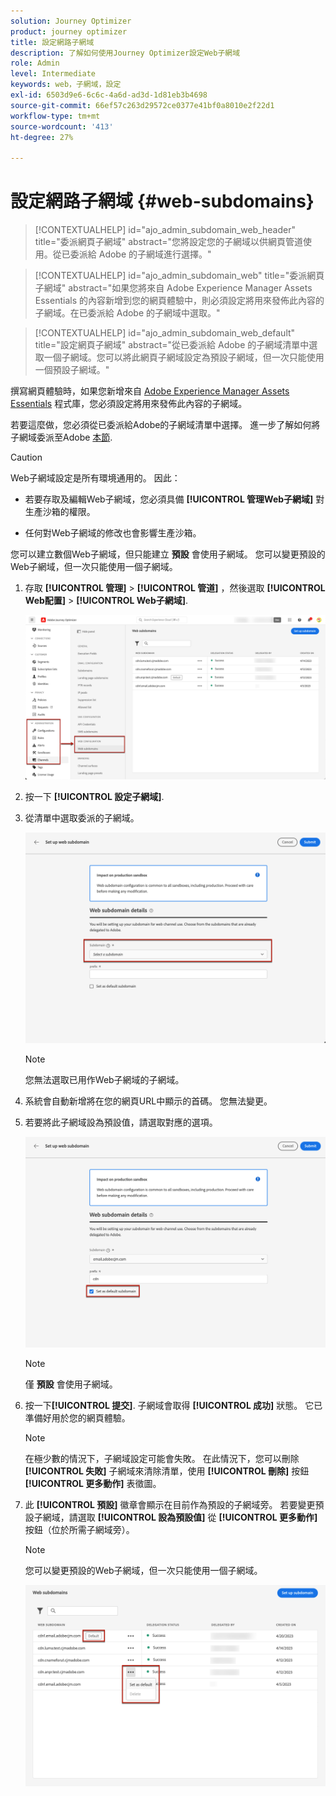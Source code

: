 ```yaml
---
solution: Journey Optimizer
product: journey optimizer
title: 設定網路子網域
description: 了解如何使用Journey Optimizer設定Web子網域
role: Admin
level: Intermediate
keywords: web，子網域，設定
exl-id: 6503d9e6-6c6c-4a6d-ad3d-1d81eb3b4698
source-git-commit: 66ef57c263d29572ce0377e41bf0a8010e2f22d1
workflow-type: tm+mt
source-wordcount: '413'
ht-degree: 27%

---
```


# 設定網路子網域 {#web-subdomains}

>[!CONTEXTUALHELP]
>id="ajo_admin_subdomain_web_header"
>title="委派網頁子網域"
>abstract="您將設定您的子網域以供網頁管道使用。從已委派給 Adobe 的子網域進行選擇。"

>[!CONTEXTUALHELP]
>id="ajo_admin_subdomain_web"
>title="委派網頁子網域"
>abstract="如果您將來自 Adobe Experience Manager Assets Essentials 的內容新增到您的網頁體驗中，則必須設定將用來發佈此內容的子網域。在已委派給 Adobe 的子網域中選取。"

>[!CONTEXTUALHELP]
>id="ajo_admin_subdomain_web_default"
>title="設定網頁子網域"
>abstract="從已委派給 Adobe 的子網域清單中選取一個子網域。您可以將此網頁子網域設定為預設子網域，但一次只能使用一個預設子網域。"

撰寫網頁體驗時，如果您新增來自 [Adobe Experience Manager Assets Essentials](../email/assets-essentials.md) 程式庫，您必須設定將用來發佈此內容的子網域。

若要這麼做，您必須從已委派給Adobe的子網域清單中選擇。 進一步了解如何將子網域委派至Adobe [本節](../configuration/delegate-subdomain.md).

>[!CAUTION]
>
>Web子網域設定是所有環境通用的。 因此：
>
>* 若要存取及編輯Web子網域，您必須具備 **[!UICONTROL 管理Web子網域]** 對生產沙箱的權限。
>
> * 任何對Web子網域的修改也會影響生產沙箱。


您可以建立數個Web子網域，但只能建立 **預設** 會使用子網域。 您可以變更預設的Web子網域，但一次只能使用一個子網域。

1. 存取 **[!UICONTROL 管理]** > **[!UICONTROL 管道]** ，然後選取 **[!UICONTROL Web配置]** > **[!UICONTROL Web子網域]**.

   ![](assets/web-access-subdomains.png)

1. 按一下 **[!UICONTROL 設定子網域]**.

1. 從清單中選取委派的子網域。

   ![](assets/web-subdomain-details.png)

   >[!NOTE]
   >
   >您無法選取已用作Web子網域的子網域。

1. 系統會自動新增將在您的網頁URL中顯示的首碼。 您無法變更。

1. 若要將此子網域設為預設值，請選取對應的選項。

   ![](assets/web-subdomain-details-default.png)

   >[!NOTE]
   >
   >僅 **預設** 會使用子網域。

1. 按一下&#x200B;**[!UICONTROL 提交]**. 子網域會取得 **[!UICONTROL 成功]** 狀態。 它已準備好用於您的網頁體驗。

   >[!NOTE]
   >
   >在極少數的情況下，子網域設定可能會失敗。 在此情況下，您可以刪除 **[!UICONTROL 失敗]** 子網域來清除清單，使用 **[!UICONTROL 刪除]** 按鈕 **[!UICONTROL 更多動作]** 表徵圖。

1. 此 **[!UICONTROL 預設]** 徽章會顯示在目前作為預設的子網域旁。 若要變更預設子網域，請選取 **[!UICONTROL 設為預設值]** 從 **[!UICONTROL 更多動作]** 按鈕（位於所需子網域旁）。

   >[!NOTE]
   >
   >您可以變更預設的Web子網域，但一次只能使用一個子網域。

   ![](assets/web-subdomain-default.png)

   <!--Only a subdomain with the **[!UICONTROL Success]** status can be set as default.

    You cannot delete a subdomain with the **[!UICONTROL Processing]** status.-->
